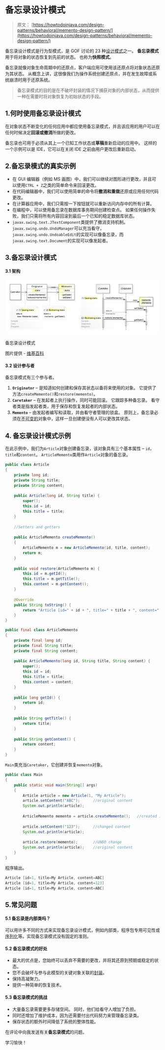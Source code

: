 # 备忘录设计模式

> 原文： [https://howtodoinjava.com/design-patterns/behavioral/memento-design-pattern/](https://howtodoinjava.com/design-patterns/behavioral/memento-design-pattern/)

备忘录设计模式是行为型模式，是 GOF 讨论的 23 种[设计模式](https://howtodoinjava.com/gang-of-four-java-design-patterns/)之一。 **备忘录模式**用于将对象的状态恢复到先前的状态。 也称为**快照模式**。

备忘录就像对象生命周期中的还原点，客户端应用可使用该还原点将对象状态还原为其状态。 从概念上讲，这很像我们为操作系统创建还原点，并在发生故障或系统崩溃时用于还原系统。

> 备忘录模式的目的是在不破坏封装的情况下捕获对象的内部状态，从而提供一种在需要时将对象恢复为初始状态的手段。

## 1.何时使用备忘录设计模式

在对象状态不断变化的任何应用中都应使用备忘录模式，并且该应用的用户可以在任何时候决定**回滚或撤消**所做的更改。

备忘录也可用于必须从其上一个已知工作状态或**草稿**重新启动的应用中。 这样的一个示例可以是 IDE，它可以在关闭 IDE 之前由用户更改后重新启动。

## 2.备忘录模式的真实示例

*   在 GUI 编辑器（例如 MS 画图）中，我们可以继续对图形进行更改，并且可以使用`CTRL + Z`之类的简单命令来回滚更改。
*   在代码编辑器中，我们可以使用简单的命令将**撤消和重做**还原或应用任何代码更改。
*   在计算器应用中，我们只需按一下按钮就可以重新访问内存中的所有计算。
*   在编程中，可以使用备忘录在数据库事务期间创建检查点。 如果任何操作失败，我们只需将所有内容回滚到最后一个已知的稳定数据库状态。
*   `javax.swing.text.JTextComponent`类提供了撤消支持机制。 `javax.swing.undo.UndoManager`可以充当看守，`javax.swing.undo.UndoableEdit`的实现可以像备忘录，而`javax.swing.text.Document`的实现可以像发起者。

## 3.备忘录设计模式

#### 3.1 架构

![Memento Design Pattern](img/28ee6ff645ddd3cdd52377b4614b3d80.png)

备忘录设计模式



图片提供 - [维基百科](https://en.wikipedia.org/wiki/File:W3sDesign_Memento_Design_Pattern_UML.jpg)

#### 3.2 设计参与者

备忘录模式有三个参与者。

1.  **`Originator`** – 是知道如何创建和保存其状态以备将来使用的对象。 它提供了方法`createMemento()`和`restore(memento)`。
2.  **`Caretaker`** – 在发起者上执行操作，同时可能回滚。 它跟踪多种备忘录。 看守者类是指发起者类，用于保存和恢复发起者的内部状态。
3.  **`Memento`** – 由发起者编写和读取，并由看守者管理的锁盒。 原则上，备忘录必须在[不可变的](https://howtodoinjava.com/java/basics/how-to-make-a-java-class-immutable/)对象中，这样一旦创建便没有人可以更改其状态。

## 4\. 备忘录设计模式示例

在此示例中，我们为`Article`对象创建备忘录，该对象具有三个基本属性 – `id`，`title`和`content`。 `ArticleMemento`类用作`Article`对象的备忘录。

```java
public class Article 
{
	private long id;
	private String title;
	private String content;

	public Article(long id, String title) {
		super();
		this.id = id;
		this.title = title;
	}

	//Setters and getters

	public ArticleMemento createMemento() 
	{
		ArticleMemento m = new ArticleMemento(id, title, content);
		return m;
	}

	public void restore(ArticleMemento m) {
		this.id = m.getId();
		this.title = m.getTitle();
		this.content = m.getContent();
	}

	@Override
	public String toString() {
		return "Article [id=" + id + ", title=" + title + ", content=" + content + "]";
	}
}

```

```java
public final class ArticleMemento 
{
	private final long id;
	private final String title;
	private final String content;

	public ArticleMemento(long id, String title, String content) {
		super();
		this.id = id;
		this.title = title;
		this.content = content;
	}

	public long getId() {
		return id;
	}

	public String getTitle() {
		return title;
	}

	public String getContent() {
		return content;
	}
}

```

`Main`类充当`Caretaker`，它创建并恢复`memento`对象。

```java
public class Main 
{
	public static void main(String[] args) 
	{
		Article article = new Article(1, "My Article");
		article.setContent("ABC");		//original content
		System.out.println(article);

		ArticleMemento memento = article.createMemento();	//created immutable memento

		article.setContent("123");		//changed content
		System.out.println(article);

		article.restore(memento);		//UNDO change
		System.out.println(article);	//original content
	}
}

```

程序输出。

```java
Article [id=1, title=My Article, content=ABC]
Article [id=1, title=My Article, content=123]
Article [id=1, title=My Article, content=ABC]

```

## 5.常见问题

#### 5.1 备忘录是内部类吗？

可以用许多不同的方式来实现备忘录设计模式，例如内部类，程序包专用可见性或[序列化](https://howtodoinjava.com/java/serialization/a-mini-guide-for-implementing-serializable-interface-in-java/)等。实现备忘录模式没有固定的准则。

#### 5.2 备忘录模式的好处

*   最大的优点是，您始终可以丢弃不需要的更改，并将其还原到预期或稳定的状态。
*   您不会破坏与参与此模型的关键对象关联的[封装](https://howtodoinjava.com/oops/encapsulation-in-java-and-its-relation-with-abstraction/)。
*   保持高凝聚力。
*   提供一种简单的恢复技术。

#### 5.3 备忘录模式的挑战

*   大量备忘录需要更多存储空间。 同时，他们给看守人增加了负担。
*   同时还增加了维护成本，因为还需要付出代码努力来管理备忘录类。
*   保存状态的额外时间降低了系统的整体性能。

在评论中向我发送有关**备忘录模式**的问题。

学习愉快！